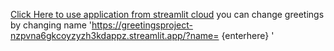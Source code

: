 

<a href='https://greetingsproject-nzpvna6gkcoyzyzh3kdappz.streamlit.app/?name=vignesh'>Click Here to use application from streamlit cloud</a>
you can change greetings by changing name 'https://greetingsproject-nzpvna6gkcoyzyzh3kdappz.streamlit.app/?name= {enterhere} '
